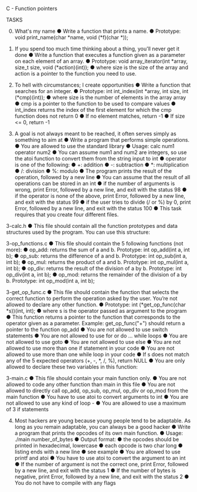 C - Function pointers

TASKS

0. What's my name
●	Write a function that prints a name.
●	Prototype: void print_name(char *name, void (*f)(char *));

1. If you spend too much time thinking about a thing, you'll never get it done
●	Write a function that executes a function given as a parameter on each element of an array.
●	Prototype: void array_iterator(int *array, size_t size, void (*action)(int));
●	where size is the size of the array and action is a pointer to the function you need to use.

2. To hell with circumstances; I create opportunities
●	Write a function that searches for an integer.
●	Prototype: int int_index(int *array, int size, int (*cmp)(int));
●	where size is the number of elements in the array array
●	cmp is a pointer to the function to be used to compare values
●	int_index returns the index of the first element for which the cmp function does not return 0
●	If no element matches, return -1
●	If size <= 0, return -1

3. A goal is not always meant to be reached, it often serves simply as something to aim at
●	Write a program that performs simple operations.
●	You are allowed to use the standard library
●	Usage: calc num1 operator num2
●	You can assume num1 and num2 are integers, so use the atoi function to convert them from the string input to int
●	operator is one of the following:
●	+: addition
●	-: subtraction
●	*: multiplication
●	/: division
●	%: modulo
●	The program prints the result of the operation, followed by a new line
●	You can assume that the result of all operations can be stored in an int
●	if the number of arguments is wrong, print Error, followed by a new line, and exit with the status 98
●	if the operator is none of the above, print Error, followed by a new line, and exit with the status 99
●	if the user tries to divide (/ or %) by 0, print Error, followed by a new line, and exit with the status 100
●	This task requires that you create four different files.

3-calc.h
●	This file should contain all the function prototypes and data structures used by the program. You can use this structure:

3-op_functions.c
●	This file should contain the 5 following functions (not more):
●	op_add: returns the sum of a and b. Prototype: int op_add(int a, int b);
●	op_sub: returns the difference of a and b. Prototype: int op_sub(int a, int b);
●	op_mul: returns the product of a and b. Prototype: int op_mul(int a, int b);
●	op_div: returns the result of the division of a by b. Prototype: int op_div(int a, int b);
●	op_mod: returns the remainder of the division of a by b. Prototype: int op_mod(int a, int b);

3-get_op_func.c
●	This file should contain the function that selects the correct function to perform the operation asked by the user. You’re not allowed to declare any other function.
●	Prototype: int (*get_op_func(char *s))(int, int);
●	where s is the operator passed as argument to the program
●	This function returns a pointer to the function that corresponds to the operator given as a parameter. Example: get_op_func("+") should return a pointer to the function op_add
●	You are not allowed to use switch statements
●	You are not allowed to use for or do ... while loops
●	You are not allowed to use goto
●	You are not allowed to use else
●	You are not allowed to use more than one if statement in your code
●	You are not allowed to use more than one while loop in your code
●	If s does not match any of the 5 expected operators (+, -, *, /, %), return NULL
●	You are only allowed to declare these two variables in this function:

3-main.c
●	This file should contain your main function only.
●	You are not allowed to code any other function than main in this file
●	You are not allowed to directly call op_add, op_sub, op_mul, op_div or op_mod from the main function
●	You have to use atoi to convert arguments to int
●	You are not allowed to use any kind of loop -
●	You are allowed to use a maximum of 3 if statements

4. Most hackers are young because young people tend to be adaptable. As long as you remain adaptable, you can always be a good hacker
●	Write a program that prints the opcodes of its own main function.
●	Usage: ./main number_of_bytes
●	Output format:
●	the opcodes should be printed in hexadecimal, lowercase
●	each opcode is two char long
●	listing ends with a new line
●	see example
●	You are allowed to use printf and atoi
●	You have to use atoi to convert the argument to an int
●	If the number of argument is not the correct one, print Error, followed by a new line, and exit with the status 1
●	If the number of bytes is negative, print Error, followed by a new line, and exit with the status 2
●	You do not have to compile with any flags
